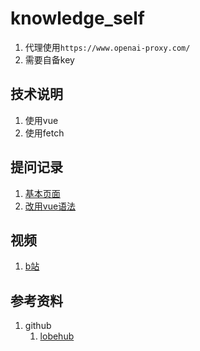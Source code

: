 # knowledge_self
1. 代理使用`https://www.openai-proxy.com/`
2. 需要自备key

## 技术说明
1. 使用vue
2. 使用fetch

## 提问记录
1. [基本页面](https://githcc.github.io/webpage_self_html/poe/Claude-3-Haiku/v1/18JwhOJS0gZpT2WzIpje.html)
2. [改用vue语法](https://githcc.github.io/webpage_self_html/poe/Claude-3-Haiku/v1/niFSVY0X7VN6aXbUNhbL.html)

## 视频
1. [b站](https://www.bilibili.com/video/BV1kx421m72v/)

## 参考资料
1. github
   1. [lobehub](https://github.com/lobehub/lobe-chat)